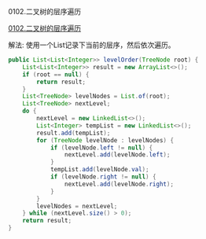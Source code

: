 0102.二叉树的层序遍历

[0102.二叉树的层序遍历
](https://leetcode-cn.com/problems/binary-tree-level-order-traversal/)

解法: 使用一个List记录下当前的层序，然后依次遍历。



```java
public List<List<Integer>> levelOrder(TreeNode root) {
    List<List<Integer>> result = new ArrayList<>();
    if (root == null) {
        return result;
    }
    List<TreeNode> levelNodes = List.of(root);
    List<TreeNode> nextLevel;
    do {
        nextLevel = new LinkedList<>();
        List<Integer> tempList = new LinkedList<>();
        result.add(tempList);
        for (TreeNode levelNode : levelNodes) {
            if (levelNode.left != null) {
                nextLevel.add(levelNode.left);
            }
            tempList.add(levelNode.val);
            if (levelNode.right != null) {
                nextLevel.add(levelNode.right);
            }
        }
        levelNodes = nextLevel;
    } while (nextLevel.size() > 0);
    return result;
}
```

